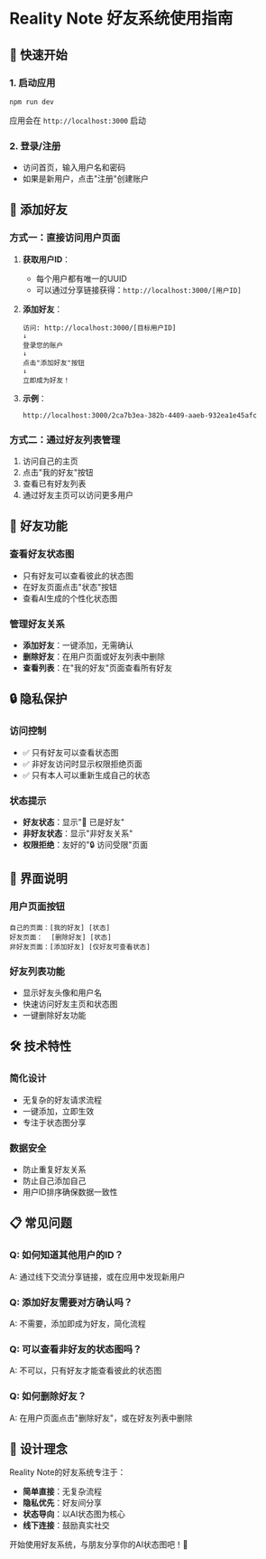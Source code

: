 # Reality Note 好友系统使用指南

## 🚀 快速开始

### 1. 启动应用
```bash
npm run dev
```
应用会在 `http://localhost:3000` 启动

### 2. 登录/注册
- 访问首页，输入用户名和密码
- 如果是新用户，点击"注册"创建账户

## 👥 添加好友

### 方式一：直接访问用户页面
1. **获取用户ID**：
   - 每个用户都有唯一的UUID
   - 可以通过分享链接获得：`http://localhost:3000/[用户ID]`

2. **添加好友**：
   ```
   访问: http://localhost:3000/[目标用户ID]
   ↓
   登录您的账户
   ↓
   点击"添加好友"按钮
   ↓
   立即成为好友！
   ```

3. **示例**：
   ```
   http://localhost:3000/2ca7b3ea-382b-4409-aaeb-932ea1e45afc
   ```

### 方式二：通过好友列表管理
1. 访问自己的主页
2. 点击"我的好友"按钮
3. 查看已有好友列表
4. 通过好友主页可以访问更多用户

## 🎯 好友功能

### 查看好友状态图
- 只有好友可以查看彼此的状态图
- 在好友页面点击"状态"按钮
- 查看AI生成的个性化状态图

### 管理好友关系
- **添加好友**：一键添加，无需确认
- **删除好友**：在用户页面或好友列表中删除
- **查看列表**：在"我的好友"页面查看所有好友

## 🔒 隐私保护

### 访问控制
- ✅ 只有好友可以查看状态图
- ✅ 非好友访问时显示权限拒绝页面
- ✅ 只有本人可以重新生成自己的状态

### 状态提示
- **好友状态**：显示"👥 已是好友"
- **非好友状态**：显示"非好友关系"
- **权限拒绝**：友好的"🔒 访问受限"页面

## 📱 界面说明

### 用户页面按钮
```
自己的页面：[我的好友] [状态]
好友页面：  [删除好友] [状态]  
非好友页面：[添加好友] [仅好友可查看状态]
```

### 好友列表功能
- 显示好友头像和用户名
- 快速访问好友主页和状态图
- 一键删除好友功能

## 🛠 技术特性

### 简化设计
- 无复杂的好友请求流程
- 一键添加，立即生效
- 专注于状态图分享

### 数据安全
- 防止重复好友关系
- 防止自己添加自己
- 用户ID排序确保数据一致性

## 📋 常见问题

### Q: 如何知道其他用户的ID？
A: 通过线下交流分享链接，或在应用中发现新用户

### Q: 添加好友需要对方确认吗？
A: 不需要，添加即成为好友，简化流程

### Q: 可以查看非好友的状态图吗？
A: 不可以，只有好友才能查看彼此的状态图

### Q: 如何删除好友？
A: 在用户页面点击"删除好友"，或在好友列表中删除

## 🎨 设计理念

Reality Note的好友系统专注于：
- **简单直接**：无复杂流程
- **隐私优先**：好友间分享
- **状态导向**：以AI状态图为核心
- **线下连接**：鼓励真实社交

开始使用好友系统，与朋友分享你的AI状态图吧！🎉 